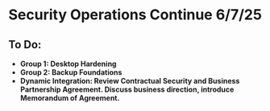 # Security Operations Continue 6/7/25
## To Do:
- **Group 1: Desktop Hardening**
- **Group 2: Backup Foundations**
- **Dynamic Integration: Review Contractual Security and Business Partnership Agreement. Discuss business direction, introduce Memorandum of Agreement.**
